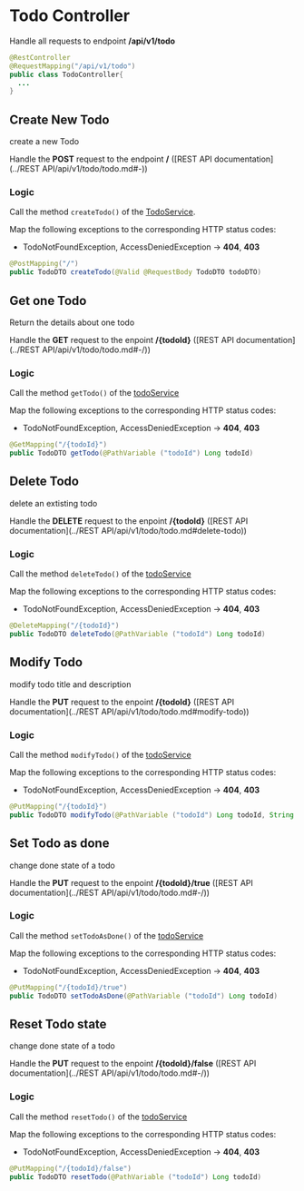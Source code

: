 # Todo Controller

Handle all requests to endpoint **/api/v1/todo**

```java
@RestController
@RequestMapping("/api/v1/todo")
public class TodoController{
  ...
}
```

## Create New Todo

create a new Todo

Handle the **POST** request  to the endpoint **/** ([REST API documentation](../REST API/api/v1/todo/todo.md#-))

### Logic

Call the method `createTodo()` of the [TodoService](../Services/TodoService.md#create-new-todo).

Map the following exceptions to the corresponding HTTP status codes:

* TodoNotFoundException, AccessDeniedException -> **404**, **403**

```java
@PostMapping("/")
public TodoDTO createTodo(@Valid @RequestBody TodoDTO todoDTO)
```

## Get one Todo

Return the details about one todo

Handle the **GET** request to the enpoint **/{todoId}** ([REST API documentation](../REST API/api/v1/todo/todo.md#-/))

### Logic

Call the method `getTodo()` of the [todoService](../Services/TodoService.md#get-one-todo)

Map the following exceptions to the corresponding HTTP status codes:

- TodoNotFoundException, AccessDeniedException -> **404**, **403**

```java
@GetMapping("/{todoId}")
public TodoDTO getTodo(@PathVariable ("todoId") Long todoId)
```

## Delete Todo

delete an extisting todo

Handle the **DELETE** request to the enpoint **/{todoId}** ([REST API documentation](../REST API/api/v1/todo/todo.md#delete-todo))

### Logic

Call the method `deleteTodo()` of the [todoService](../Services/TodoService.md#delete-todo)

Map the following exceptions to the corresponding HTTP status codes:

- TodoNotFoundException, AccessDeniedException -> **404**, **403**

```java
@DeleteMapping("/{todoId}")
public TodoDTO deleteTodo(@PathVariable ("todoId") Long todoId)
```

## Modify Todo 

modify todo title and description

Handle the **PUT** request to the enpoint **/{todoId}** ([REST API documentation](../REST API/api/v1/todo/todo.md#modify-todo))

### Logic

Call the method `modifyTodo()` of the [todoService](../Services/TodoService.md#modify-todo)

Map the following exceptions to the corresponding HTTP status codes:

- TodoNotFoundException, AccessDeniedException -> **404**, **403**

```java
@PutMapping("/{todoId}")
public TodoDTO modifyTodo(@PathVariable ("todoId") Long todoId, String title, String description)
```



## Set Todo as done

change done state of a todo

Handle the **PUT** request to the enpoint **/{todoId}/true** ([REST API documentation](../REST API/api/v1/todo/todo.md#-/))

### Logic

Call the method `setTodoAsDone()` of the [todoService](../Services/TodoService.md#set-todo-as-done)

Map the following exceptions to the corresponding HTTP status codes:

- TodoNotFoundException, AccessDeniedException -> **404**, **403**

```java
@PutMapping("/{todoId}/true")
public TodoDTO setTodoAsDone(@PathVariable ("todoId") Long todoId)
```

## Reset Todo state

change done state of a todo

Handle the **PUT** request to the enpoint **/{todoId}/false** ([REST API documentation](../REST API/api/v1/todo/todo.md#-/))

### Logic

Call the method `resetTodo()` of the [todoService](../Services/TodoService.md#reset-todo-state)

Map the following exceptions to the corresponding HTTP status codes:

- TodoNotFoundException, AccessDeniedException -> **404**, **403**

```java
@PutMapping("/{todoId}/false")
public TodoDTO resetTodo(@PathVariable ("todoId") Long todoId)
```

